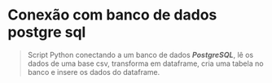# Conexão com banco de dados postgre sql

> Script Python conectando a um banco de dados ***PostgreSQL***, lê os dados de uma base csv, transforma em dataframe, cria uma tabela no banco e insere os dados do dataframe.